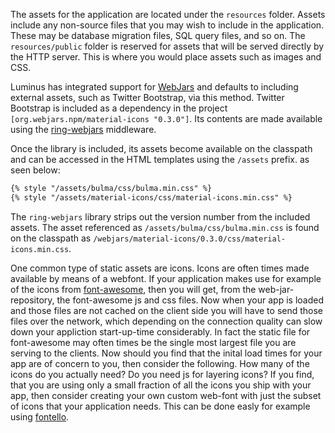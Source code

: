 The assets for the application are located under the `resources` folder. Assets include any non-source files that you may
wish to include in the application. These may be database migration files, SQL query files, and so on. The `resources/public`
folder is reserved for assets that will be served directly by the HTTP server. This is where you would place assets such as images and CSS.

Luminus has integrated support for [WebJars](http://www.webjars.org/) and defaults to including external assets, such as
Twitter Bootstrap, via this method. Twitter Bootstrap is included as a dependency in the project `[org.webjars.npm/material-icons "0.3.0"]`.
Its contents are made available using the [ring-webjars](https://github.com/weavejester/ring-webjars) middleware.

Once the library is included, its assets become available on the classpath and can be accessed in the HTML templates
using the `/assets` prefix. as seen below:

```xml
{% style "/assets/bulma/css/bulma.min.css" %}
{% style "/assets/material-icons/css/material-icons.min.css" %}
```

The `ring-webjars` library strips out the version number from the included assets. The asset
referenced as `/assets/bulma/css/bulma.min.css` is found on the classpath as
`/webjars/material-icons/0.3.0/css/material-icons.min.css`.

One common type of static assets are icons. Icons are often times made available by means of a webfont.
If your application makes use for example of the icons from [font-awesome](https://fontawesome.com), then you will get, from the web-jar-repository, the font-awesome js and css files. Now when your app is loaded and those files are not cached on the client side you will have to send those files over the network, which depending on the connection quality can slow down your appliction start-up-time considerably. In fact the static file for font-awesome may often times be the single most largest file you are serving to the clients.
Now should you find that the inital load times for your app are of concern to you, then consider the following. How many of the icons do you actually need? Do you need js for layering icons? If you find, that you are using only a small fraction of all the icons you ship with your app, then consider creating your own custom web-font with just the subset of icons that your application needs. This can be done easly for example using [fontello](http://fontello.com/).
